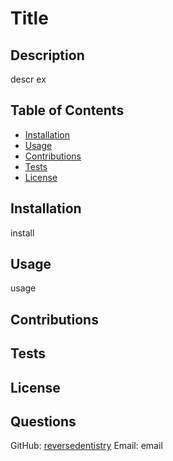 # Title

  

  ## Description

  descr ex

  ## Table of Contents
  - [Installation](#installation)
  - [Usage](#usage)
  - [Contributions](#contributions)
  - [Tests](#tests)
  - [License](#license)

  ## Installation

  install 

  ## Usage

 usage

  ## Contributions

 

  ## Tests

 

  ## License 

  
    

  ## Questions
  GitHub: [reversedentistry](link.com)
  Email: email